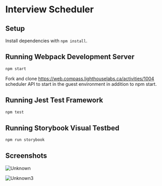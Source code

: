 # Interview Scheduler

## Setup

Install dependencies with `npm install`.

## Running Webpack Development Server

```sh
npm start
```
Fork and clone https://web.compass.lighthouselabs.ca/activities/1004 scheduler API to start in the guest environment in addition to npm start.

## Running Jest Test Framework

```sh
npm test
```

## Running Storybook Visual Testbed

```sh
npm run storybook
```
## Screenshots
![Unknown](https://user-images.githubusercontent.com/60591525/146486890-9429e304-3579-4847-b1f4-ede776b211d0.png)

![Unknown3](https://user-images.githubusercontent.com/60591525/146486898-8a664a08-5cf0-4db7-9231-18b927fcbda8.png)

